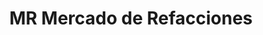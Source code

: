 ---
title: "MR Mercado de Refacciones"
url: /mexicali/mr-mercado-de-refacciones/
shop: piezas de automóviles
---